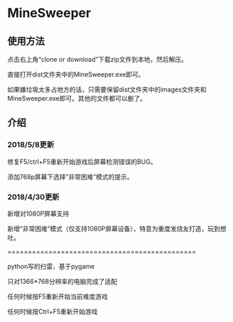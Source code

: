 # MineSweeper

## 使用方法
点击右上角“clone or download”下载zip文件到本地，然后解压。

直接打开dist文件夹中的MineSweeper.exe即可。

如果嫌垃圾太多占地方的话，只需要保留dist文件夹中的images文件夹和MineSweeper.exe即可。其他的文件都可以删了。

## 介绍
### 2018/5/8更新
修复F5/ctrl+F5重新开始游戏后屏幕检测错误的BUG。

添加768p屏幕下选择“非常困难”模式的提示。

### 2018/4/30更新
新增对1080P屏幕支持

新增“非常困难”模式（仅支持1080P屏幕设备），特意为重度发烧友打造，玩到想吐。

==============================================

python写的扫雷，基于pygame

只对1366*768分辨率的电脑完成了适配

任何时候按F5重新开始当前难度游戏

任何时候按Ctrl+F5重新开始游戏
